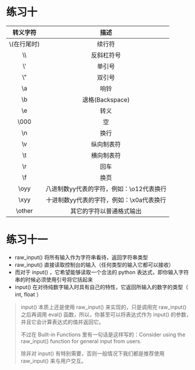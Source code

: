 # 练习十



|转义字符|	描述|
|:---:|:---:|
\\(在行尾时) |	续行符
\\\	         |反斜杠符号
\\'	         |单引号
\\"	         |双引号
\a	         |响铃
\b	         |退格(Backspace)
\e 	         |转义
\000         |空
\n	         |换行
\v	         |纵向制表符
\t	         |横向制表符
\r	         |回车
\f	         |换页
\oyy	     |八进制数yy代表的字符，例如：\o12代表换行
\xyy	     |十进制数yy代表的字符，例如：\x0a代表换行
\other	     |其它的字符以普通格式输出

# 练习十一

- raw_input() 将所有输入作为字符串看待，返回字符串类型
- raw_input() 直接读取控制台的输入（任何类型的输入它都可以接收）
- 而对于 input() ，它希望能够读取一个合法的 python 表达式，即你输入字符串的时候必须使用引号将它括起来
- input() 在对待纯数字输入时具有自己的特性，它返回所输入的数字的类型（ int, float ）


> input() 本质上还是使用 raw_input() 来实现的，只是调用完 raw_input() 之后再调用 eval() 函数，所以，你甚至可以将表达式作为 input() 的参数，并且它会计算表达式的值并返回它。
> 
> 不过在 Built-in Functions 里有一句话是这样写的：Consider using the raw_input() function for general input from users.
> 
> 除非对 input() 有特别需要，否则一般情况下我们都是推荐使用 raw_input() 来与用户交互。

